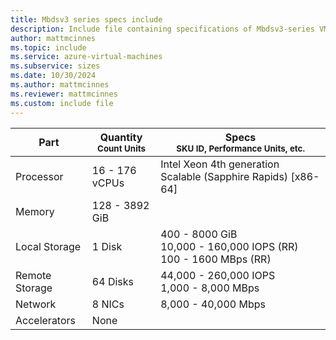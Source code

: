 ```yaml
---
title: Mbdsv3 series specs include
description: Include file containing specifications of Mbdsv3-series VM sizes.
author: mattmcinnes
ms.topic: include
ms.service: azure-virtual-machines
ms.subservice: sizes
ms.date: 10/30/2024
ms.author: mattmcinnes
ms.reviewer: mattmcinnes
ms.custom: include file
---
```

| Part | Quantity <br><sup>Count Units | Specs <br><sup>SKU ID, Performance Units, etc.  |
|---|---|---|
| Processor      | 16 - 176 vCPUs       | Intel Xeon 4th generation Scalable (Sapphire Rapids) [x86-64]                   |
| Memory         | 128 - 3892 GiB          |                      |
| Local Storage  | 1 Disk           | 400 - 8000 GiB <br>10,000 - 160,000 IOPS (RR) <br>100 - 1600 MBps (RR)                   |
| Remote Storage | 64 Disks    | 44,000 - 260,000 IOPS <br>1,000 - 8,000 MBps |
| Network        | 8 NICs          | 8,000 - 40,000 Mbps              |
| Accelerators   | None              |                       |
